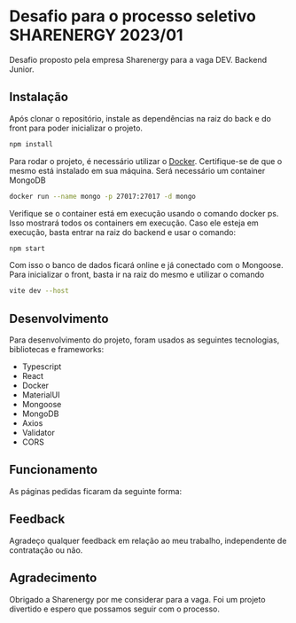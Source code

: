 # Desafio para o processo seletivo SHARENERGY 2023/01


Desafio proposto pela empresa Sharenergy para a vaga DEV. Backend Junior.

## Instalação

Após clonar o repositório, instale as dependências na raiz do back e do front para poder inicializar o projeto.

```bash
npm install
```
Para rodar o projeto, é necessário utilizar o [Docker](https://www.docker.com/). Certifique-se de que o mesmo está instalado em sua máquina.
Será necessário um container MongoDB
```bash 
docker run --name mongo -p 27017:27017 -d mongo
```
Verifique se o container está em execução usando o comando docker ps. Isso mostrará todos os containers em execução.
Caso ele esteja em execução, basta entrar na raiz do backend e usar o comando:
```bash
npm start
```
Com isso o banco de dados ficará online e já conectado com o Mongoose.
Para inicializar o front, basta ir na raiz do mesmo e utilizar o comando

```bash
vite dev --host 

```

## Desenvolvimento
Para desenvolvimento do projeto, foram usados as seguintes tecnologias, bibliotecas e frameworks:

- Typescript
- React
- Docker
- MaterialUI
- Mongoose
- MongoDB
- Axios
- Validator
- CORS

## Funcionamento

As páginas pedidas ficaram da seguinte forma:


## Feedback

Agradeço qualquer feedback em relação ao meu trabalho, independente de contratação ou não.


## Agradecimento

Obrigado a Sharenergy por me considerar para a vaga. Foi um projeto divertido e espero que possamos seguir com o processo.
